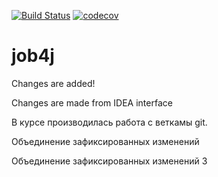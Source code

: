 [![Build Status](https://travis-ci.org/dpratsun/job4j.svg?branch=master)](https://travis-ci.org/dpratsun/job4j)
[![codecov](https://codecov.io/gh/dpratsun/job4j/branch/master/graph/badge.svg)](https://codecov.io/gh/dpratsun/job4j)
# job4j

Changes are added!

Changes are made from IDEA interface

В курсе производилась работа с веткамы git.

Объединение зафиксированных изменений

Объединение зафиксированных изменений 3